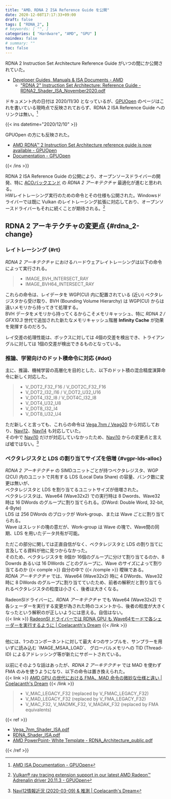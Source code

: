 ```yaml
---
title: "AMD、RDNA 2 ISA Reference Guide を公開"
date: 2020-12-08T17:17:33+09:00
draft: false
tags: [ "RDNA_2", ]
# keywords: [ "", ]
categories: [ "Hardware", "AMD", "GPU" ]
noindex: false
# summary: ""
toc: false
---
```


RDNA 2 Instruction Set Architecture Reference Guide がいつの間にか公開されていた。  

 * [Developer Guides, Manuals & ISA Documents - AMD](https://developer.amd.com/resources/developer-guides-manuals/)
   * ["RDNA 2" Instruction Set Architecture: Reference Guide - RDNA2_Shader_ISA_November2020.pdf](https://developer.amd.com/wp-content/resources/RDNA2_Shader_ISA_November2020.pdf)

ドキュメント内の日付は 2020/11/30 となっているが、[GPUOpen](https://gpuopen.com) のページはこれを書いている現時点で反映されておらず、RDNA 2 ISA Reference Guide へのリンクは無い。[^gpuopen-isa-doc]  

[^gpuopen-isa-doc]: [AMD ISA Documentation - GPUOpen](https://gpuopen.com/documentation/amd-isa-documentation/)

{{< ins datetime="2020/12/10" >}}

GPUOpen の方にも反映された。  

 * [AMD RDNA™ 2 Instruction Set Architecture reference guide is now available - GPUOpen](https://gpuopen.com/rdna2-isa-available/)  
 * [Documentation - GPUOpen](https://gpuopen.com/documentation/)

{{< /ins >}}

RDNA 2 ISA Reference Guide の公開により、オープンソースドライバーの開発、特に [ACOバックエンド](/tags/aco) の *RDNA 2 アーキテクチャ* 最適化が進むと思われる。  
HWレイトレーシング実行のための命令とその仕様も公開された。Windowsドライバーでは既に Vulkan のレイトレーシング拡張に対応しており、オープンソースドライバーもそれに続くことが期待される。[^vk-ray]  

[^vk-ray]: [Vulkan® ray tracing extension support in our latest AMD Radeon™ Adrenalin driver 20.11.3 - GPUOpen](https://gpuopen.com/vulkan-ray-tracing-extensions/)

## RDNA 2 アーキテクチャの変更点 {#rdna_2-change}

### レイトレーシング {#rt}

*RDNA 2 アーキテクチャ* におけるハードウェアレイトレーシングは以下の命令によって実行される。  

 > * IMAGE_BVH_INTERSECT_RAY
 > * IMAGE_BVH64_INTERSECT_RAY

これらの命令は、レイデータを WGP(CU) 内に配置されている (近い) ベクタレジスタから受け取り、BVH (Bounding Volume Hierarchy) は WGP(CU) からは遠いメモリから持ってきて処理する。  
BVH データをメモリから持ってくるからこそメモリキャッシュ、特に *RDNA 2 / GFX10.3* 世代で追加された新たなメモリキャッシュ階層 **Infinity Cache** が効果を発揮するのだろう。  

レイ交差の処理性能は、ボックスに対しては 4個の交差を検出でき、トライアングルに対しては 1個の交差が検出できるものとなっている。  

### 推論、学習向けのドット積命令に対応 {#dot}

主に、推論、機械学習の高層化を目的とした、以下のドット積の混合精度演算命令に新しく対応した。  

 > * V_DOT2_F32_F16 / V_DOT2C_F32_F16
 > * V_DOT2_I32_I16 / V_DOT2_U32_U16
 > * V_DOT4_I32_I8 / V_DOT4C_I32_I8
 > * V_DOT4_U32_U8
 > * V_DOT8_I32_I4
 > * V_DOT8_U32_U4

ただ新しくと言っても、これらの命令は [Vega 7nm / Veag20](/tags/vega20) から対応しており、[Navi12](/tags/navi12)、[Navi14](/tags/navi14) も対応していた。  
その中で [Navi10](/tags/navi10) だけが対応していなかったため、[Navi10](/tags/navi10) からの変更点と言えば嘘ではない。[^dot-insts]  

[^dot-insts]: [Navi12情報近況 (2020-03-09) & 推測 | Coelacanth's Dream](/posts/2020/03/09/navi12-recent-info/)

### ベクタレジスタと LDS の割り当てサイズを倍増 {#vgpr-lds-alloc}

*RDNA 2 アーキテクチャ* の SIMDユニットごとが持つベクタレジスタ、WGP (2CU) 内のユニットで共有する LDS (Local Data Share) の容量、バンク数に変更は無いが、  
ベクタレジスタと LDS を割り当てるユニットサイズが倍増された。  
ベクタレジスタは、Wave64 (Wave32x2) での実行時は 8 Dwords、Wave32 時は 16 DWords のグループに割り当てられる。(DWord: Double Word, 32-bit, 4-Byte)  
LDS は 256 DWords のブロックが Work-group、または Wave ごとに割り当てられる。  
Wave はスレッドの塊の意だが、Work-group は Wave の塊で、Wave間の同期、LDS を用いたデータ共有が可能。  

ただこの部分に関しては正直自信がなく、ベクタレジスタと LDS の割り当てに言及してる資料が他に見つからなかった。  
そのため、ベクタレジスタを 8個か 16個のグループに分けて割り当てるのか、8 Dowrds あるいは 16 DWords ごとのグループに、Wave のサイズによって割り当てるのか {{< comple >}} 自分の中で {{< /comple >}} 曖昧である。  
*RDNA アーキテクチャ* では、Wave64 (Wave32x2) 時に 4 DWords、Wave32 時に 8 DWords のグループに割り当てていたため、前者の解釈だと割り当てられるベクタレジスタの粒度は小さく、後者は大きくなる。  

RadeonSIドライバーに、*RDNA アーキテクチャ* でも Wave64 (Wave32x2) で各シェーダーを実行する変更が為された時のコメントから、後者の粒度が大きくなったという解釈のが正しいようには思える。自信はない。  
{{< link >}} [RadeonSI ドライバーでは RDNA GPU も Wave64モードで各シェーダーを実行するように | Coelacanth's Dream](/posts/2020/07/02/radeonsi-shader-wave64-with-rdna/) {{< /link >}}

<br>
他には、1つのコンポーネントに対して最大 4つのサンプルを、サンプラーを用いずに読み込む `IMAGE_MSAA_LOAD`、  
グローバルメモリへの TID (Thread-ID) によるアドレッシング等が新たにサポートされている。  

以前にそのような話はあったが、*RDNA 2 アーキテクチャ* では MAD を使わず FMA のみを使うようになり、以下の命令は置き換えられた。  
{{< link >}} [AMD GPU の世代における FMA、MAD 命令の微妙な仕様と違い | Coelacanth's Dream](/posts/2020/09/16/amd-gcn-rdna-fma-mad/) {{< /link >}}

 >  * V_MAC_LEGACY_F32 (replaced by V_FMAC_LEGACY_F32)
 >  * V_MAD_LEGACY_F32 (replaced by V_FMA_LEGACY_F32)
 >  * V_MAC_F32, V_MADMK_F32, V_MADAK_F32 (replaced by FMA equivalents)

{{< ref >}}

 * [Vega_7nm_Shader_ISA.pdf](https://developer.amd.com/wp-content/resources/Vega_7nm_Shader_ISA.pdf)
 * [RDNA_Shader_ISA.pdf](https://developer.amd.com/wp-content/resources/RDNA_Shader_ISA.pdf)
 * [AMD PowerPoint- White Template - RDNA_Architecture_public.pdf](https://gpuopen.com/wp-content/uploads/2019/08/RDNA_Architecture_public.pdf)

{{< /ref >}}
